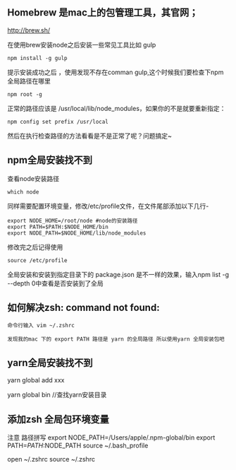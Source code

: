 ## Homebrew 是mac上的包管理工具，其官网；

http://brew.sh/

在使用brew安装node之后安装一些常见工具比如 gulp

```
npm install -g gulp
```

提示安装成功之后 ，使用发现不存在comman gulp,这个时候我们要检查下npm全局路径在哪里

```
npm root -g
```

正常的路径应该是  /usr/local/lib/node_modules，如果你的不是就要重新指定：

```
npm config set prefix /usr/local
```

然后在执行检查路径的方法看看是不是正常了呢？问题搞定~

## npm全局安装找不到

查看node安装路径

```
which node
```

同样需要配置环境变量，修改/etc/profile文件，在文件尾部添加以下几行-

```
export NODE_HOME=/root/node #node的安装路径
export PATH=$PATH:$NODE_HOME/bin
export NODE_PATH=$NODE_HOME/lib/node_modules
```

修改完之后记得使用

```
source /etc/profile
```

全局安装和安装到指定目录下的 package.json 是不一样的效果，输入npm list -g --depth 0中查看是否安装到了全局

## 如何解决zsh: command not found:

    命令行输入 vim ~/.zshrc

    发现我的mac 下的 export PATH 路径是 yarn 的全局路径 所以使用yarn 全局安装包吧

## yarn全局安装找不到

yarn global add xxx

yarn global bin //查找yarn安装目录

## 添加zsh 全局包环境变量

注意 路径拼写
export NODE_PATH=/Users/apple/.npm-global/bin
export PATH=$PATH:$NODE_PATH
source ~/.bash_profile

open ~/.zshrc
source ~/.zshrc
